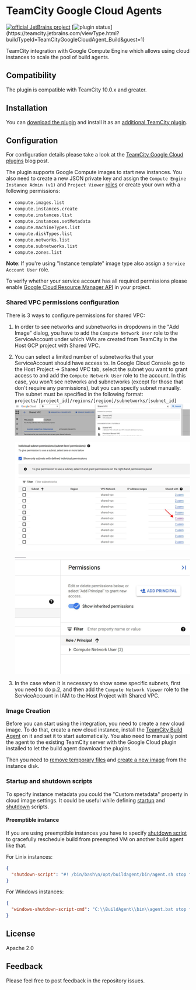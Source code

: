 # TeamCity Google Cloud Agents 

[![official JetBrains project](http://jb.gg/badges/official.svg)](https://confluence.jetbrains.com/display/ALL/JetBrains+on+GitHub)
[![plugin status]( 
https://teamcity.jetbrains.com/app/rest/builds/buildType:(id:TeamCityGoogleCloudAgent_Build)/statusIcon.svg)](https://teamcity.jetbrains.com/viewType.html?buildTypeId=TeamCityGoogleCloudAgent_Build&guest=1)

TeamCity integration with Google Compute Engine which allows using cloud instances to scale the pool of build agents.

## Compatibility

The plugin is compatible with TeamCity 10.0.x and greater.

## Installation

You can [download the plugin](https://plugins.jetbrains.com/plugin/9704-google-cloud-agents) and install it as an [additional TeamCity plugin](https://confluence.jetbrains.com/display/TCDL/Installing+Additional+Plugins).

## Configuration

For configuration details please take a look at the [TeamCity Google Cloud plugins](https://blog.jetbrains.com/teamcity/2017/06/run-teamcity-ci-builds-in-google-cloud/) blog post.

The plugin supports Google Compute images to start new instances. You also need to create a new JSON private key and assign the `Compute Engine Instance Admin (v1)` and `Project Viewer` [roles](https://cloud.google.com/compute/docs/access/#predefined_short_product_name_roles) or create your own with a following permissions:
* `compute.images.list`
* `compute.instances.create`
* `compute.instances.list`
* `compute.instances.setMetadata`
* `compute.machineTypes.list`
* `compute.diskTypes.list`
* `compute.networks.list`
* `compute.subnetworks.list`
* `compute.zones.list`

**Note**: If you're using "Instance template" image type also assign a `Service Account User` role.

To verify whether your service account has all required permissions please enable [Google Cloud Resource Manager API](https://console.cloud.google.com/apis/api/cloudresourcemanager.googleapis.com/overview) in your project.

### Shared VPC permissions configuration

There is 3 ways to configure permissions for shared VPC:

1. In order to see networks and subnetworks in dropdowns in the "Add Image" dialog, you have to add the  `Compute Network User` role to the ServiceAccount under which VMs are created from TeamCity in the Host GCP project with Shared VPC.
2. You can select a limited number of subnetworks that your ServiceAccount should have access to. In Google Cloud Console go to the Host Project -> Shared VPC tab, select the subnet you want to grant access to and add the `Compute Network User` role to the account. In this case, you won't see networks and subnetworks (except for those that don't require any permissions), but you can specify subnet manually. The subnet must be specified in the following format:
`projects/[project_id]/regions/[region]/subnetworks/[subnet_id]`
    ![1.jpg](google-cloud-server/src/main/resources/readme/1.jpg)

    ![2.jpg](google-cloud-server/src/main/resources/readme/2.jpg)

    ![3.jpg](google-cloud-server/src/main/resources/readme/3.jpg)

3. In the case when it is necessary to show some specific subnets, first you need to do p.2, and then add the `Compute Network Viewer` role to the ServiceAccount in IAM to the Host Project with Shared VPC.

### Image Creation

Before you can start using the integration, you need to create a new cloud image. To do that, create a new cloud instance, install the [TeamCity Build Agent](https://confluence.jetbrains.com/display/TCDL/TeamCity+Integration+with+Cloud+Solutions#TeamCityIntegrationwithCloudSolutions-PreparingavirtualmachinewithaninstalledTeamCityagent) on it and set it to start automatically. You also need to manually point the agent to the existing TeamCity server with the Google Cloud plugin installed to let the build agent download the plugins.

Then you need to [remove temporary files](https://confluence.jetbrains.com/display/TCDL/TeamCity+Integration+with+Cloud+Solutions#TeamCityIntegrationwithCloudSolutions-Capturinganimagefromavirtualmachine) and [create a new image](https://cloud.google.com/compute/docs/images/create-delete-deprecate-private-images) from the instance disk.

### Startup and shutdown scripts

To specify instance metadata you could the "Custom metadata" property in cloud image settings. It could be useful while defining [startup](https://cloud.google.com/compute/docs/startupscript) and [shutdown](https://cloud.google.com/compute/docs/shutdownscript) scripts.

#### Preemptible instance

If you are using preemptible instances you have to specify [shutdown script](https://cloud.google.com/compute/docs/instances/create-start-preemptible-instance#handle_preemption) to gracefully reschedule build from preempted VM on another build agent like that.

For Linix instances:
```json
{
  "shutdown-script": "#! /bin/bash\n/opt/buildagent/bin/agent.sh stop force"
}
```

For Windows instances:
```json
{
  "windows-shutdown-script-cmd": "C:\\BuildAgent\\bin\\agent.bat stop force"
}
```

## License

Apache 2.0

## Feedback

Please feel free to post feedback in the repository issues.

